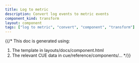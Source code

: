 ```yaml
---
title: Log to metric
description: Convert log events to metric events
component_kind: transform
layout: component
tags: ["log to metric", "convert", "component", "transform"]
---
```


{{/*
This doc is generated using:

1. The template in layouts/docs/component.html
2. The relevant CUE data in cue/reference/components/...
*/}}
